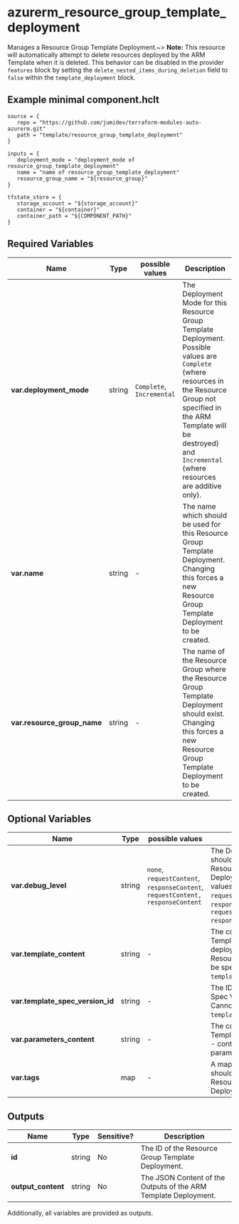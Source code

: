 # azurerm_resource_group_template_deployment

Manages a Resource Group Template Deployment.~> **Note:** This resource will automatically attempt to delete resources deployed by the ARM Template when it is deleted. This behavior can be disabled in the provider `features` block by setting the `delete_nested_items_during_deletion` field to `false` within the `template_deployment` block.

## Example minimal component.hclt

```hcl
source = {
   repo = "https://github.com/jumidev/terraform-modules-auto-azurerm.git" 
   path = "template/resource_group_template_deployment" 
}

inputs = {
   deployment_mode = "deployment_mode of resource_group_template_deployment" 
   name = "name of resource_group_template_deployment" 
   resource_group_name = "${resource_group}" 
}

tfstate_store = {
   storage_account = "${storage_account}" 
   container = "${container}" 
   container_path = "${COMPONENT_PATH}" 
}

```

## Required Variables

| Name | Type |  possible values |  Description |
| ---- | --------- |  ----------- | ----------- |
| **var.deployment_mode** | string |  `Complete`, `Incremental`  |  The Deployment Mode for this Resource Group Template Deployment. Possible values are `Complete` (where resources in the Resource Group not specified in the ARM Template will be destroyed) and `Incremental` (where resources are additive only). | 
| **var.name** | string |  -  |  The name which should be used for this Resource Group Template Deployment. Changing this forces a new Resource Group Template Deployment to be created. | 
| **var.resource_group_name** | string |  -  |  The name of the Resource Group where the Resource Group Template Deployment should exist. Changing this forces a new Resource Group Template Deployment to be created. | 

## Optional Variables

| Name | Type |  possible values |  Description |
| ---- | --------- |  ----------- | ----------- |
| **var.debug_level** | string |  `none`, `requestContent`, `responseContent`, `requestContent, responseContent`  |  The Debug Level which should be used for this Resource Group Template Deployment. Possible values are `none`, `requestContent`, `responseContent` and `requestContent, responseContent`. | 
| **var.template_content** | string |  -  |  The contents of the ARM Template which should be deployed into this Resource Group. Cannot be specified with `template_spec_version_id`. | 
| **var.template_spec_version_id** | string |  -  |  The ID of the Template Spec Version to deploy. Cannot be specified with `template_content`. | 
| **var.parameters_content** | string |  -  |  The contents of the ARM Template parameters file - containing a JSON list of parameters. | 
| **var.tags** | map |  -  |  A mapping of tags which should be assigned to the Resource Group Template Deployment. | 



## Outputs

| Name | Type | Sensitive? | Description |
| ---- | ---- | --------- | --------- |
| **id** | string | No  | The ID of the Resource Group Template Deployment. | 
| **output_content** | string | No  | The JSON Content of the Outputs of the ARM Template Deployment. | 

Additionally, all variables are provided as outputs.
